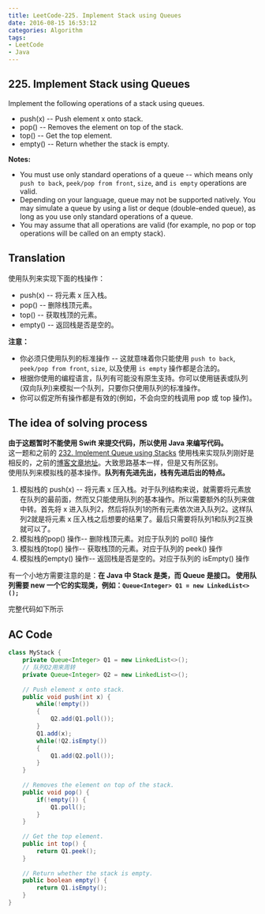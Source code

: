 ```yaml
---
title: LeetCode-225. Implement Stack using Queues  
date: 2016-08-15 16:53:12  
categories: Algorithm  
tags:
- LeetCode  
- Java  
---
```


## 225. Implement Stack using Queues  

Implement the following operations of a stack using queues.

+ push(x) -- Push element x onto stack.
+ pop() -- Removes the element on top of the stack.
+ top() -- Get the top element.
+ empty() -- Return whether the stack is empty.

**Notes:**  

+ You must use only standard operations of a queue -- which means only `push to back`, `peek/pop from front`, `size`, and `is empty` operations are valid.
+ Depending on your language, queue may not be supported natively. You may simulate a queue by using a list or deque (double-ended queue), as long as you use only standard operations of a queue.
+ You may assume that all operations are valid (for example, no pop or top operations will be called on an empty stack).

## Translation

使用队列来实现下面的栈操作：

+ push(x) -- 将元素 x 压入栈。
+ pop() -- 删除栈顶元素。
+ top() -- 获取栈顶的元素。
+ empty() -- 返回栈是否是空的。

**注意：**  

+ 你必须只使用队列的标准操作 -- 这就意味着你只能使用 `push to back`, `peek/pop from front`, `size`, 以及使用 `is empty` 操作都是合法的。
+ 根据你使用的编程语言，队列有可能没有原生支持。你可以使用链表或队列(双向队列)来模拟一个队列，只要你只使用队列的标准操作。
+ 你可以假定所有操作都是有效的(例如，不会向空的栈调用 pop 或 top 操作)。

## The idea of solving process

**由于这题暂时不能使用 Swift 来提交代码，所以使用 Java 来编写代码。**  
这一题和之前的 [232. Implement Queue using Stacks](https://leetcode.com/problems/implement-queue-using-stacks/) 使用栈来实现队列刚好是相反的，之前的[博客文章地址](http://geekbing.com/2016/08/15/LeetCode-232-Implement-Queue-using-Stacks/)。大致思路基本一样，但是又有所区别。  
使用队列来模拟栈的基本操作。**队列有先进先出，栈有先进后出的特点。**  

1. 模拟栈的 push(x) -- 将元素 x 压入栈。对于队列结构来说，就需要将元素放在队列的最前面，然而又只能使用队列的基本操作。所以需要额外的队列来做中转。首先将 x 进入队列2，然后将队列1的所有元素依次进入队列2。这样队列2就是将元素 x 压入栈之后想要的结果了。最后只需要将队列1和队列2互换就可以了。
2. 模拟栈的pop() 操作-- 删除栈顶元素。对应于队列的 poll() 操作
3. 模拟栈的top() 操作-- 获取栈顶的元素。对应于队列的 peek() 操作
4. 模拟栈的empty() 操作-- 返回栈是否是空的。对应于队列的 isEmpty() 操作

有一个小地方需要注意的是：**在 Java 中 Stack 是类，而 Queue 是接口。 使用队列需要 new 一个它的实现类，例如：`Queue<Integer> Q1 = new LinkedList<>();`**

完整代码如下所示

## AC Code

```java
class MyStack {
	private Queue<Integer> Q1 = new LinkedList<>();
	// 队列Q2用来周转
	private Queue<Integer> Q2 = new LinkedList<>();
	
	// Push element x onto stack.
	public void push(int x) {
		while(!empty())
		{
			Q2.add(Q1.poll());
		}
		Q1.add(x);
		while(!Q2.isEmpty())
		{
			Q1.add(Q2.poll());
		}
	}
	
	// Removes the element on top of the stack.
	public void pop() {
		if(!empty()) {
			Q1.poll();
		}
	}
	
	// Get the top element.
	public int top() {
		return Q1.peek();
	}
	
	// Return whether the stack is empty.
	public boolean empty() {
		return Q1.isEmpty();
	}
}
```